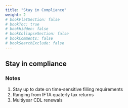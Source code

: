 ```yaml
---
title: "Stay in Compliance"
weight: 2
# bookFlatSection: false
# bookToc: true
# bookHidden: false
# bookCollapseSection: false
# bookComments: false
# bookSearchExclude: false
---
```


## Stay in compliance

### Notes

1. Stay up to date on time-sensitive filling requirements
2. Ranging from IFTA quaterly tax returns
3. Multiyear CDL renewals